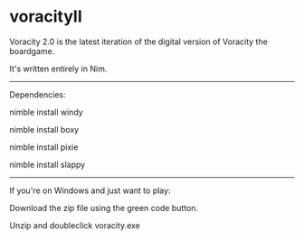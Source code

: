 # voracityII

Voracity 2.0 is the latest iteration of the digital version of Voracity the boardgame.

It's written entirely in Nim.

----------------------------------------------------

Dependencies:

nimble install windy

nimble install boxy

nimble install pixie

nimble install slappy

---------------------------------------------------

If you're on Windows and just want to play:

Download the zip file using the green code button.

Unzip and doubleclick voracity.exe
